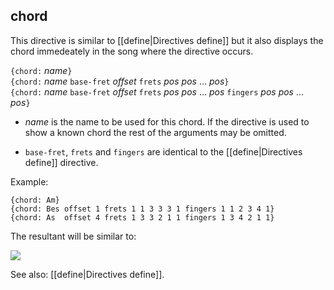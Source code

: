 ## chord

This directive is similar to [[define|Directives define]] but it also displays the chord immedeately in the song where the directive occurs.

`{chord:` _name_`}`  
`{chord:` _name_ `base-fret` _offset_ `frets` _pos_ _pos_ … _pos_`}`  
`{chord:` _name_ `base-fret` _offset_ `frets` _pos_ _pos_ … _pos_ `fingers` _pos_ _pos_ … _pos_`}`

* _name_ is the name to be used for this chord. If the directive is used to show a known chord the rest of the arguments may be omitted.

* `base-fret`, `frets` and `fingers` are identical to the [[define|Directives define]] directive.

Example:

    {chord: Am}
    {chord: Bes offset 1 frets 1 1 3 3 3 1 fingers 1 1 2 3 4 1}
    {chord: As  offset 4 frets 1 3 3 2 1 1 fingers 1 3 4 2 1 1}

The resultant will be similar to:

![](http://www.chordpro.org/wiki/images/ex_chord.png)

See also: [[define|Directives define]].
